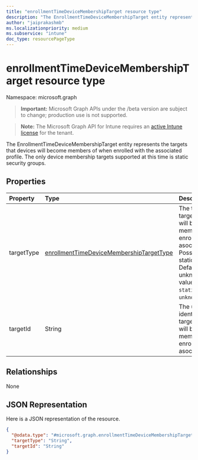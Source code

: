 ```yaml
---
title: "enrollmentTimeDeviceMembershipTarget resource type"
description: "The EnrollmentTimeDeviceMembershipTarget entity represents the targets that devices will become members of when enrolled with the associated profile. The only device membership targets supported at this time is static security groups."
author: "jaiprakashmb"
ms.localizationpriority: medium
ms.subservice: "intune"
doc_type: resourcePageType
---
```


# enrollmentTimeDeviceMembershipTarget resource type

Namespace: microsoft.graph
> **Important:** Microsoft Graph APIs under the /beta version are subject to change; production use is not supported.

> **Note:** The Microsoft Graph API for Intune requires an [active Intune license](https://go.microsoft.com/fwlink/?linkid=839381) for the tenant.


The EnrollmentTimeDeviceMembershipTarget entity represents the targets that devices will become members of when enrolled with the associated profile. The only device membership targets supported at this time is static security groups.

## Properties
|Property|Type|Description|
|:---|:---|:---|
|targetType|[enrollmentTimeDeviceMembershipTargetType](../resources/intune-deviceconfigv2-enrollmenttimedevicemembershiptargettype.md)|The type of the targets that devices will become members of when enrolled with the asociated profile. Possible values are staticSecurityGroup. Default value : unknown. Possible values are: `unknown`, `staticSecurityGroup`, `unknownFutureValue`.|
|targetId|String|The unique identifiers of the targets that devices will become members of when enrolled with the asociated profile.|

## Relationships
None

## JSON Representation
Here is a JSON representation of the resource.
<!-- {
  "blockType": "resource",
  "@odata.type": "microsoft.graph.enrollmentTimeDeviceMembershipTarget"
}
-->
``` json
{
  "@odata.type": "#microsoft.graph.enrollmentTimeDeviceMembershipTarget",
  "targetType": "String",
  "targetId": "String"
}
```

